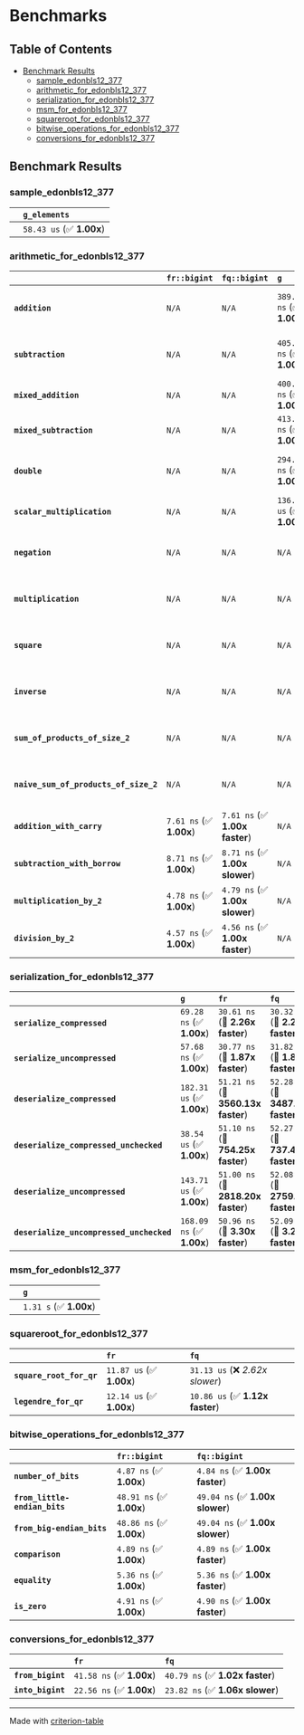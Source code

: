 # Benchmarks

## Table of Contents

- [Benchmark Results](#benchmark-results)
    - [sample_edonbls12_377](#sample_edonbls12_377)
    - [arithmetic_for_edonbls12_377](#arithmetic_for_edonbls12_377)
    - [serialization_for_edonbls12_377](#serialization_for_edonbls12_377)
    - [msm_for_edonbls12_377](#msm_for_edonbls12_377)
    - [squareroot_for_edonbls12_377](#squareroot_for_edonbls12_377)
    - [bitwise_operations_for_edonbls12_377](#bitwise_operations_for_edonbls12_377)
    - [conversions_for_edonbls12_377](#conversions_for_edonbls12_377)

## Benchmark Results

### sample_edonbls12_377

|        | `g_elements`              |
|:-------|:------------------------- |
|        | `58.43 us` (✅ **1.00x**)  |

### arithmetic_for_edonbls12_377

|                                       | `fr::bigint`            | `fq::bigint`                   | `g`                       | `fq`                            | `fr`                             |
|:--------------------------------------|:------------------------|:-------------------------------|:--------------------------|:--------------------------------|:-------------------------------- |
| **`addition`**                        | `N/A`                   | `N/A`                          | `389.96 ns` (✅ **1.00x**) | `8.70 ns` (🚀 **44.84x faster**) | `8.64 ns` (🚀 **45.11x faster**)  |
| **`subtraction`**                     | `N/A`                   | `N/A`                          | `405.71 ns` (✅ **1.00x**) | `8.80 ns` (🚀 **46.11x faster**) | `8.79 ns` (🚀 **46.16x faster**)  |
| **`mixed_addition`**                  | `N/A`                   | `N/A`                          | `400.17 ns` (✅ **1.00x**) | `N/A`                           | `N/A`                            |
| **`mixed_subtraction`**               | `N/A`                   | `N/A`                          | `413.25 ns` (✅ **1.00x**) | `N/A`                           | `N/A`                            |
| **`double`**                          | `N/A`                   | `N/A`                          | `294.74 ns` (✅ **1.00x**) | `5.92 ns` (🚀 **49.79x faster**) | `5.81 ns` (🚀 **50.72x faster**)  |
| **`scalar_multiplication`**           | `N/A`                   | `N/A`                          | `136.74 us` (✅ **1.00x**) | `N/A`                           | `N/A`                            |
| **`negation`**                        | `N/A`                   | `N/A`                          | `N/A`                     | `6.15 ns` (✅ **1.00x faster**)  | `6.17 ns` (✅ **1.00x**)          |
| **`multiplication`**                  | `N/A`                   | `N/A`                          | `N/A`                     | `43.66 ns` (✅ **1.01x slower**) | `43.13 ns` (✅ **1.00x**)         |
| **`square`**                          | `N/A`                   | `N/A`                          | `N/A`                     | `35.70 ns` (✅ **1.01x faster**) | `36.16 ns` (✅ **1.00x**)         |
| **`inverse`**                         | `N/A`                   | `N/A`                          | `N/A`                     | `6.92 us` (✅ **1.01x faster**)  | `7.01 us` (✅ **1.00x**)          |
| **`sum_of_products_of_size_2`**       | `N/A`                   | `N/A`                          | `N/A`                     | `61.61 ns` (✅ **1.01x faster**) | `62.20 ns` (✅ **1.00x**)         |
| **`naive_sum_of_products_of_size_2`** | `N/A`                   | `N/A`                          | `N/A`                     | `89.14 ns` (✅ **1.01x faster**) | `89.75 ns` (✅ **1.00x**)         |
| **`addition_with_carry`**             | `7.61 ns` (✅ **1.00x**) | `7.61 ns` (✅ **1.00x faster**) | `N/A`                     | `N/A`                           | `N/A`                            |
| **`subtraction_with_borrow`**         | `8.71 ns` (✅ **1.00x**) | `8.71 ns` (✅ **1.00x slower**) | `N/A`                     | `N/A`                           | `N/A`                            |
| **`multiplication_by_2`**             | `4.78 ns` (✅ **1.00x**) | `4.79 ns` (✅ **1.00x slower**) | `N/A`                     | `N/A`                           | `N/A`                            |
| **`division_by_2`**                   | `4.57 ns` (✅ **1.00x**) | `4.56 ns` (✅ **1.00x faster**) | `N/A`                     | `N/A`                           | `N/A`                            |

### serialization_for_edonbls12_377

|                                          | `g`                       | `fr`                               | `fq`                                |
|:-----------------------------------------|:--------------------------|:-----------------------------------|:----------------------------------- |
| **`serialize_compressed`**               | `69.28 ns` (✅ **1.00x**)  | `30.61 ns` (🚀 **2.26x faster**)    | `30.32 ns` (🚀 **2.28x faster**)     |
| **`serialize_uncompressed`**             | `57.68 ns` (✅ **1.00x**)  | `30.77 ns` (🚀 **1.87x faster**)    | `31.82 ns` (🚀 **1.81x faster**)     |
| **`deserialize_compressed`**             | `182.31 us` (✅ **1.00x**) | `51.21 ns` (🚀 **3560.13x faster**) | `52.28 ns` (🚀 **3487.06x faster**)  |
| **`deserialize_compressed_unchecked`**   | `38.54 us` (✅ **1.00x**)  | `51.10 ns` (🚀 **754.25x faster**)  | `52.27 ns` (🚀 **737.43x faster**)   |
| **`deserialize_uncompressed`**           | `143.71 us` (✅ **1.00x**) | `51.00 ns` (🚀 **2818.20x faster**) | `52.08 ns` (🚀 **2759.57x faster**)  |
| **`deserialize_uncompressed_unchecked`** | `168.09 ns` (✅ **1.00x**) | `50.96 ns` (🚀 **3.30x faster**)    | `52.09 ns` (🚀 **3.23x faster**)     |

### msm_for_edonbls12_377

|        | `g`                     |
|:-------|:----------------------- |
|        | `1.31 s` (✅ **1.00x**)  |

### squareroot_for_edonbls12_377

|                          | `fr`                     | `fq`                             |
|:-------------------------|:-------------------------|:-------------------------------- |
| **`square_root_for_qr`** | `11.87 us` (✅ **1.00x**) | `31.13 us` (❌ *2.62x slower*)    |
| **`legendre_for_qr`**    | `12.14 us` (✅ **1.00x**) | `10.86 us` (✅ **1.12x faster**)  |

### bitwise_operations_for_edonbls12_377

|                               | `fr::bigint`             | `fq::bigint`                     |
|:------------------------------|:-------------------------|:-------------------------------- |
| **`number_of_bits`**          | `4.87 ns` (✅ **1.00x**)  | `4.84 ns` (✅ **1.00x faster**)   |
| **`from_little-endian_bits`** | `48.91 ns` (✅ **1.00x**) | `49.04 ns` (✅ **1.00x slower**)  |
| **`from_big-endian_bits`**    | `48.86 ns` (✅ **1.00x**) | `49.04 ns` (✅ **1.00x slower**)  |
| **`comparison`**              | `4.89 ns` (✅ **1.00x**)  | `4.89 ns` (✅ **1.00x faster**)   |
| **`equality`**                | `5.36 ns` (✅ **1.00x**)  | `5.36 ns` (✅ **1.00x faster**)   |
| **`is_zero`**                 | `4.91 ns` (✅ **1.00x**)  | `4.90 ns` (✅ **1.00x faster**)   |

### conversions_for_edonbls12_377

|                   | `fr`                     | `fq`                             |
|:------------------|:-------------------------|:-------------------------------- |
| **`from_bigint`** | `41.58 ns` (✅ **1.00x**) | `40.79 ns` (✅ **1.02x faster**)  |
| **`into_bigint`** | `22.56 ns` (✅ **1.00x**) | `23.82 ns` (✅ **1.06x slower**)  |

---
Made with [criterion-table](https://github.com/nu11ptr/criterion-table)

